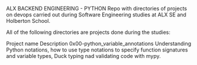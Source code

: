 ALX BACKEND ENGINEERING - PYTHON
Repo with directories of projects on devops carried out during Software Engineering studies at ALX SE and Holberton School.

All of the following directories are projects done during the studies:

Project name	Description
0x00-python_variable_annotations	Understanding Python notations, how to use type notations to specify function signatures and variable types, Duck typing nad validating code with mypy.
